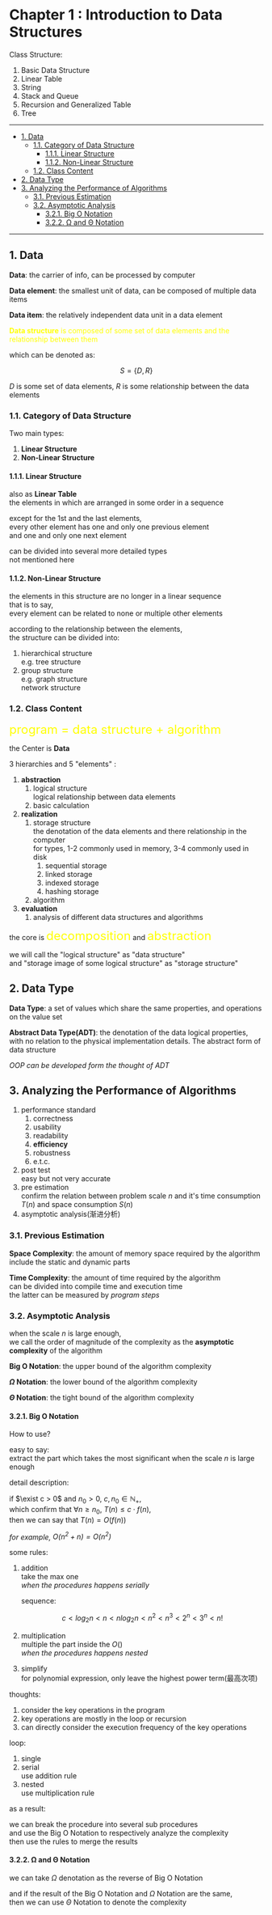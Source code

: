 # Chapter 1 : Introduction to Data Structures

Class Structure:

1. Basic Data Structure
2. Linear Table
3. String
4. Stack and Queue
5. Recursion and Generalized Table
6. Tree

---

- [1. Data](#1-data)
    - [1.1. Category of Data Structure](#11-category-of-data-structure)
        - [1.1.1. Linear Structure](#111-linear-structure)
        - [1.1.2. Non-Linear Structure](#112-non-linear-structure)
    - [1.2. Class Content](#12-class-content)
- [2. Data Type](#2-data-type)
- [3. Analyzing the Performance of Algorithms](#3-analyzing-the-performance-of-algorithms)
    - [3.1. Previous Estimation](#31-previous-estimation)
    - [3.2. Asymptotic Analysis](#32-asymptotic-analysis)
        - [3.2.1. Big O Notation](#321-big-o-notation)
        - [3.2.2. Ω and Θ Notation](#322-ω-and-θ-notation)

---

## 1. Data

**Data**: the carrier of info, can be processed by computer  

**Data element**: the smallest unit of data, can be composed of multiple data items

**Data item**: the relatively independent data unit in a data element

<font color="yellow">**Data structure** is composed of some set of data elements and the relationship between them</font>

which can be denoted as:

$$
S = \{D, R\}
$$

$D$ is some set of data elements, $R$ is some relationship between the data elements

### 1.1. Category of Data Structure

Two main types:

1. **Linear Structure**
2. **Non-Linear Structure**

#### 1.1.1. Linear Structure

also as **Linear Table**  
the elements in which are arranged in some order in a sequence  

except for the 1st and the last elements,  
every other element has one and only one previous element  
and one and only one next element  

can be divided into several more detailed types  
not mentioned here  

#### 1.1.2. Non-Linear Structure

the elements in this structure are no longer in a linear sequence  
that is to say,  
every element can be related to none or multiple other elements  

according to the relationship between the elements,  
the structure can be divided into:  

1. hierarchical structure  
    e.g. tree structure  
2. group structure  
    e.g. graph structure  
    network structure  

### 1.2. Class Content

<font size="5" color="yellow">program = data structure + algorithm</font>

the Center is **Data**  

3 hierarchies and 5 "elements" :

1. **abstraction**  
    1. logical structure  
        logical relationship between data elements
    2. basic calculation
2. **realization**
    1. storage structure  
        the denotation of the data elements and there relationship in the computer  
        for types, 1-2 commonly used in memory, 3-4 commonly used in disk  
        1. sequential storage
        2. linked storage
        3. indexed storage
        4. hashing storage
    2. algorithm
3. **evaluation**
    1. analysis of different data structures and algorithms

the core is <font size="5" color="yellow">decomposition</font> and <font size="5" color="yellow">abstraction</font>

we will call the "logical structure" as "data structure"  
and "storage image of some logical structure" as "storage structure"  

## 2. Data Type

**Data Type**: a set of values which share the same properties, and operations on the value set  

**Abstract Data Type(ADT)**: the denotation of the data logical properties, with no relation to the physical implementation details. The abstract form of data structure  

*OOP can be developed form the thought of ADT*  

## 3. Analyzing the Performance of Algorithms

1. performance standard  
    1. correctness
    2. usability
    3. readability
    4. **efficiency**
    5. robustness
    6. e.t.c.
2. post test  
    easy but not very accurate  
3. pre estimation  
    confirm the relation between problem scale $n$ and it's time consumption $T(n)$ and space consumption $S(n)$  
4. asymptotic analysis(渐进分析)  

### 3.1. Previous Estimation

**Space Complexity**: the amount of memory space required by the algorithm  
    include the static and dynamic parts  

**Time Complexity**: the amount of time required by the algorithm  
    can be divided into compile time and execution time  
    the latter can be measured by *program steps*  

### 3.2. Asymptotic Analysis

when the scale $n$ is large enough,  
we call the order of magnitude of the complexity as the **asymptotic complexity** of the algorithm  

**Big O Notation**: the upper bound of the algorithm complexity

**$\Omega$ Notation**: the lower bound of the algorithm complexity

**$\Theta$ Notation**: the tight bound of the algorithm complexity

#### 3.2.1. Big O Notation

How to use?

easy to say:  
extract the part which takes the most significant when the scale $n$ is large enough  

detail description:  

if $\exist c > 0$ and $n_0 > 0$, $c, n_0 \in \mathbb{N_+}$,  
which confirm that $\forall n \geq n_0$, $T(n) \leq c \cdot f(n)$,  
then we can say that $T(n) = O(f(n))$  

*for example, $O(n^2 + n) = O(n^2)$*  

some rules:

1. addition  
    take the max one  
    *when the procedures happens serially*  

    sequence:  

    $$
    c < log_2n<n<nlog_2n<n^2<n^3<2^n<3^n<n!
    $$

2. multiplication  
    multiple the part inside the $O()$  
    *when the procedures happens nested*  
3. simplify  
    for polynomial expression, only leave the highest power term(最高次项)  

thoughts:  

1. consider the key operations in the program  
2. key operations are mostly in the loop or recursion  
3. can directly consider the execution frequency of the key operations

loop:  

1. single
2. serial  
    use addition rule
3. nested  
    use multiplication rule

as a result:  

we can break the procedure into several sub procedures  
and use the Big O Notation to respectively analyze the complexity  
then use the rules to merge the results  

#### 3.2.2. Ω and Θ Notation

we can take $\Omega$ denotation as the reverse of Big O Notation  

and if the result of the Big O Notation and $\Omega$ Notation are the same,  
then we can use $\Theta$ Notation to denote the complexity  
